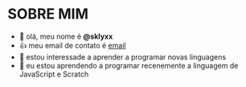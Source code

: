 # SOBRE MIM

- 👋 olá, meu nome é **@sklyxx**
- 👍 meu email de contato é [email](sibely.kluck@escola.pr.gov.br)
- 👀 estou interessade a aprender a programar novas linguagens
- 🌱 eu estou aprendendo a programar recenemente a linguagem de JavaScript e Scratch

